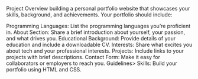 Project Overview
 building a personal portfolio website that showcases your skills, background, and achievements. Your portfolio should include:

Programming Languages: List the programming languages you’re proficient in.
About Section: Share a brief introduction about yourself, your passion, and what drives you.
Educational Background: Provide details of your education and include a downloadable CV.
Interests: Share what excites you about tech and your professional interests.
Projects: Include links to your projects with brief descriptions.
Contact Form: Make it easy for collaborators or employers to reach you.
Guidelines>
Skills: Build your portfolio using HTML and CSS. 